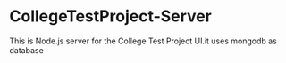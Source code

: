 # CollegeTestProject-Server

This is Node.js server for the College Test Project UI.it uses mongodb as database
